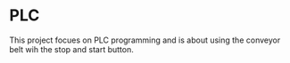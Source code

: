 # PLC
This project focues on PLC programming and is about using the conveyor belt wih the stop and start button. 
